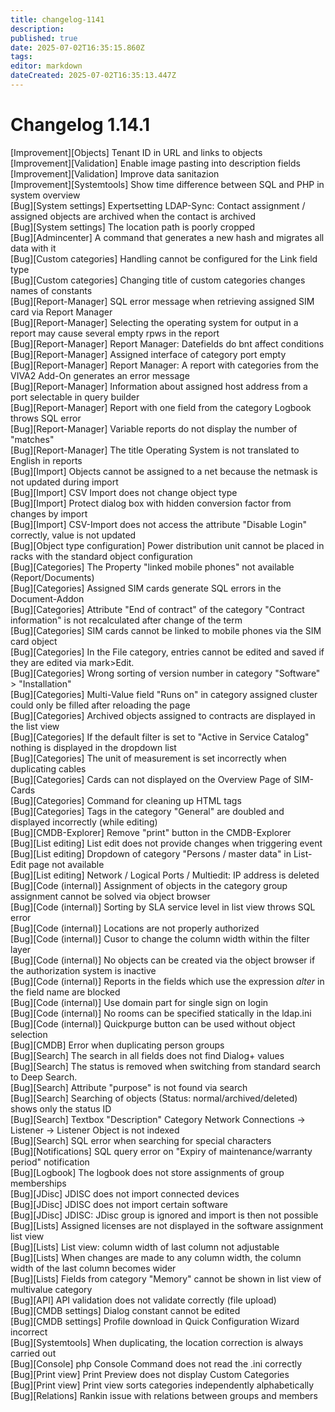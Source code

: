 ```yaml
---
title: changelog-1141
description: 
published: true
date: 2025-07-02T16:35:15.860Z
tags: 
editor: markdown
dateCreated: 2025-07-02T16:35:13.447Z
---
```


# Changelog 1.14.1
<!-- cSpell:disable -->
<!-- markdownlint-disable MD052 -->
[Improvement][Objects] Tenant ID in URL and links to objects<br>
[Improvement][Validation] Enable image pasting into description fields<br>
[Improvement][Validation] Improve data sanitazion<br>
[Improvement][Systemtools] Show time difference between SQL and PHP in system overview<br>
[Bug][System settings] Expertsetting LDAP-Sync: Contact assignment / assigned objects are archived when the contact is archived<br>
[Bug][System settings] The location path is poorly cropped<br>
[Bug][Admincenter] A command that generates a new hash and migrates all data with it<br>
[Bug][Custom categories] Handling cannot be configured for the Link field type<br>
[Bug][Custom categories] Changing title of custom categories changes names of constants<br>
[Bug][Report-Manager] SQL error message when retrieving assigned SIM card via Report Manager<br>
[Bug][Report-Manager] Selecting the operating system for output in a report may cause several empty rpws in the report<br>
[Bug][Report-Manager] Report Manager: Datefields do bnt affect conditions<br>
[Bug][Report-Manager] Assigned interface of category port empty<br>
[Bug][Report-Manager] Report Manager: A report with categories from the VIVA2 Add-On generates an error message<br>
[Bug][Report-Manager] Information about assigned host address from a port selectable in query builder<br>
[Bug][Report-Manager] Report with one field from the category Logbook throws SQL error<br>
[Bug][Report-Manager] Variable reports do not display the number of "matches"<br>
[Bug][Report-Manager] The title Operating System is not translated to English in reports<br>
[Bug][Import] Objects cannot be assigned to a net because the netmask is not updated during import<br>
[Bug][Import] CSV Import does not change object type<br>
[Bug][Import] Protect dialog box with hidden conversion factor from changes by import<br>
[Bug][Import] CSV-Import does not access the attribute "Disable Login" correctly, value is not updated<br>
[Bug][Object type configuration] Power distribution unit cannot be placed in racks with the standard object configuration<br>
[Bug][Categories] The Property "linked mobile phones" not available (Report/Documents)<br>
[Bug][Categories] Assigned SIM cards generate SQL errors in the Document-Addon<br>
[Bug][Categories] Attribute "End of contract" of the category "Contract information" is not recalculated after change of the term<br>
[Bug][Categories] SIM cards cannot be linked to mobile phones via the SIM card object<br>
[Bug][Categories] In the File category, entries cannot be edited and saved if they are edited via mark>Edit.<br>
[Bug][Categories] Wrong sorting of version number in category "Software" > "Installation"<br>
[Bug][Categories] Multi-Value field "Runs on" in category assigned cluster could only be filled after reloading the page<br>
[Bug][Categories] Archived objects assigned to contracts are displayed in the list view<br>
[Bug][Categories] If the default filter is set to "Active in Service Catalog" nothing is displayed in the dropdown list<br>
[Bug][Categories] The unit of measurement is set incorrectly when duplicating cables<br>
[Bug][Categories] Cards can not displayed on the Overview Page of SIM-Cards<br>
[Bug][Categories] Command for cleaning up HTML tags<br>
[Bug][Categories] Tags in the category "General" are doubled and displayed incorrectly (while editing)<br>
[Bug][CMDB-Explorer] Remove "print" button in the CMDB-Explorer<br>
[Bug][List editing] List edit does not provide changes when triggering event<br>
[Bug][List editing] Dropdown of category "Persons / master data" in List-Edit page not available<br>
[Bug][List editing] Network / Logical Ports / Multiedit: IP address is deleted<br>
[Bug][Code (internal)] Assignment of objects in the category group assignment cannot be solved via object browser<br>
[Bug][Code (internal)] Sorting by SLA service level in list view throws SQL error<br>
[Bug][Code (internal)] Locations are not properly authorized<br>
[Bug][Code (internal)] Cusor to change the column width within the filter layer<br>
[Bug][Code (internal)] No objects can be created via the object browser if the authorization system is inactive<br>
[Bug][Code (internal)] Reports in the fields which use the expression *alter* in the field name are blocked<br>
[Bug][Code (internal)] Use domain part for single sign on login<br>
[Bug][Code (internal)] No rooms can be specified statically in the ldap.ini<br>
[Bug][Code (internal)] Quickpurge button can be used without object selection<br>
[Bug][CMDB] Error when duplicating person groups<br>
[Bug][Search] The search in all fields does not find Dialog+ values<br>
[Bug][Search] The status is removed when switching from standard search to Deep Search.<br>
[Bug][Search] Attribute "purpose" is not found via search<br>
[Bug][Search] Searching of objects (Status: normal/archived/deleted) shows only the status ID<br>
[Bug][Search] Textbox "Description" Category Network Connections -> Listener -> Listener Object is not indexed<br>
[Bug][Search] SQL error when searching for special characters<br>
[Bug][Notifications] SQL query error on "Expiry of maintenance/warranty period" notification<br>
[Bug][Logbook] The logbook does not store assignments of group memberships<br>
[Bug][JDisc] JDISC does not import connected devices<br>
[Bug][JDisc] JDISC does not import certain software<br>
[Bug][JDisc] JDISC: JDisc group is ignored and import is then not possible<br>
[Bug][Lists] Assigned licenses are not displayed in the software assignment list view<br>
[Bug][Lists] List view: column width of last column not adjustable<br>
[Bug][Lists] When changes are made to any column width, the column width of the last column becomes wider<br>
[Bug][Lists] Fields from category "Memory" cannot be shown in list view of multivalue category<br>
[Bug][API] API validation does not validate correctly (file upload)<br>
[Bug][CMDB settings] Dialog constant cannot be edited<br>
[Bug][CMDB settings] Profile download in Quick Configuration Wizard incorrect<br>
[Bug][Systemtools] When duplicating, the location correction is always carried out<br>
[Bug][Console] php Console Command does not read the .ini correctly<br>
[Bug][Print view] Print Preview does not display Custom Categories<br>
[Bug][Print view] Print view sorts categories independently alphabetically<br>
[Bug][Relations] Rankin issue with relations between groups and members<br>
